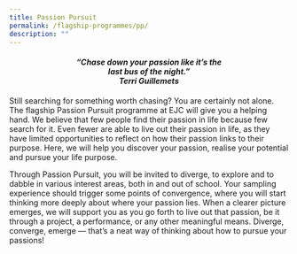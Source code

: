 ```yaml
---
title: Passion Pursuit
permalink: /flagship-programmes/pp/
description: ""
---
```


<center><h4><em>“Chase down your passion like it’s the<br>last bus of the night.”<br><b>Terri Guillemets</b></em></h4></center>

Still searching for something worth chasing? You are certainly not alone. The flagship Passion Pursuit programme at EJC will give you a helping hand. We believe that few people find their passion in life because few search for it. Even fewer are able to live out their passion in life, as they have limited opportunities to reflect on how their passion links to their purpose. Here, we will help you discover your passion, realise your potential and pursue your life purpose.

Through Passion Pursuit, you will be invited to diverge, to explore and to dabble in various interest areas, both in and out of school. Your sampling experience should trigger some points of convergence, where you will start thinking more deeply about where your passion lies. When a clearer picture emerges, we will support you as you go forth to live out that passion, be it through a project, a performance, or any other meaningful means. Diverge, converge, emerge — that’s a neat way of thinking about how to pursue your passions!